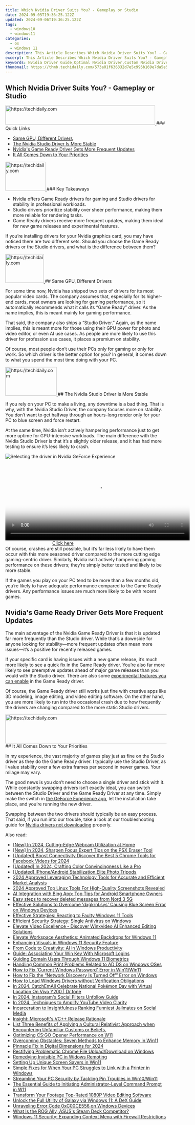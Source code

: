 ```yaml
---
title: Which Nvidia Driver Suits You? - Gameplay or Studio
date: 2024-09-05T19:36:25.122Z
updated: 2024-09-06T19:36:25.122Z
tags:
  - windows10
  - windows11
categories:
  - os
  - windows 11
description: This Article Describes Which Nvidia Driver Suits You? - Gameplay or Studio
excerpt: This Article Describes Which Nvidia Driver Suits You? - Gameplay or Studio
keywords: Nvidia Driver Guide,Optimal Nvidia Driver,Custom Nvidia Drivers,Nvidia GPU Upgrade,High-Performance Nvidia,Streamlined Nvidia Gaming,Studio vs Gameplay Nvidia
thumbnail: https://thmb.techidaily.com/573a01f636332d7e5c995b169e7da5e56cb9c949cb98537f68160223a0f7de27.jpg
---
```


## Which Nvidia Driver Suits You? - Gameplay or Studio

<!-- affiliate ads begin -->
<a href="https://bluettius.sjv.io/c/5597632/2139122/17108" target="_top" id="2139122">
  <img src="//a.impactradius-go.com/display-ad/17108-2139122" border="0" alt="https://techidaily.com" width="468" height="60"/>
</a>
<img height="0" width="0" src="https://bluettius.sjv.io/i/5597632/2139122/17108" style="position:absolute;visibility:hidden;" border="0" />
<!-- affiliate ads end -->
### Quick Links

* [Same GPU, Different Drivers](#same-gpu-different-drivers)
* [The Nvidia Studio Driver Is More Stable](#the-nvidia-studio-driver-is-more-stable)
* [Nvidia's Game Ready Driver Gets More Frequent Updates](#nvidia-39-s-game-ready-driver-gets-more-frequent-updates)
* [It All Comes Down to Your Priorities](#it-all-comes-down-to-your-priorities)

<!-- affiliate ads begin -->
<a href="https://aligracehair.sjv.io/c/5597632/2115927/19272" target="_top" id="2115927">
  <img src="//a.impactradius-go.com/display-ad/19272-2115927" border="0" alt="https://techidaily.com" width="125" height="90"/>
</a>
<img height="0" width="0" src="https://aligracehair.sjv.io/i/5597632/2115927/19272" style="position:absolute;visibility:hidden;" border="0" />
<!-- affiliate ads end -->
### Key Takeaways

* Nvidia offers Game Ready drivers for gaming and Studio drivers for stability in professional workloads.
* Studio drivers prioritize stability over sheer performance, making them more reliable for rendering tasks.
* Game Ready drivers receive more frequent updates, making them ideal for new game releases and experimental features.

 If you’re installing drivers for your Nvidia graphics card, you may have noticed there are two different sets. Should you choose the Game Ready drivers or the Studio drivers, and what is the difference between them?

<!-- affiliate ads begin -->
<a href="https://aligracehair.sjv.io/c/5597632/2115925/19272" target="_top" id="2115925">
  <img src="//a.impactradius-go.com/display-ad/19272-2115925" border="0" alt="https://techidaily.com" width="120" height="90"/>
</a>
<img height="0" width="0" src="https://aligracehair.sjv.io/i/5597632/2115925/19272" style="position:absolute;visibility:hidden;" border="0" />
<!-- affiliate ads end -->
## Same GPU, Different Drivers

 For some time now, Nvidia has shipped two sets of drivers for its most popular video cards. The company assumes that, especially for its higher-end cards, most owners are looking for gaming performance, so it automatically recommends what it calls its “Game Ready” driver. As the name implies, this is meant mainly for gaming performance.

 That said, the company also ships a “Studio Driver.” Again, as the name implies, this is meant more for those using their GPU power for photo and video editor, or even AI use cases. As people are more likely to use this driver for profession use cases, it places a premium on stability.

 Of course, most people don’t use their PCs only for gaming or only for work. So which driver is the better option for you? In general, it comes down to what you spend the most time doing with your PC.

<!-- affiliate ads begin -->
<a href="https://aligracehair.sjv.io/c/5597632/2135352/19272" target="_top" id="2135352">
  <img src="//a.impactradius-go.com/display-ad/19272-2135352" border="0" alt="https://techidaily.com" width="160" height="90"/>
</a>
<img height="0" width="0" src="https://aligracehair.sjv.io/i/5597632/2135352/19272" style="position:absolute;visibility:hidden;" border="0" />
<!-- affiliate ads end -->
## The Nvidia Studio Driver Is More Stable

 If you rely on your PC to make a living, any downtime is a bad thing. That is why, with the Nvidia Studio Driver, the company focuses more on stability. You don’t want to get halfway through an hours-long render only for your PC to blue screen and force restart.

 At the same time, Nvidia isn’t actively hampering performance just to get more uptime for GPU-intensive workloads. The main difference with the Nvidia Studio Driver is that it’s a slightly older release, and it has had more testing to ensure it’s less likely to crash.

![Selecting the driver in Nvidia GeForce Experience](https://static1.makeuseofimages.com/wordpress/wp-content/uploads/2024/04/selecting-the-driver-in-nvidia-geforce-experience.jpg)

<!-- affiliate ads begin -->
<span id="1982596">
					<video width="576" height="240" style="cursor:pointer"
           poster="//a.impactradius-go.com/display-clicktoplayimage/1982596.png"
           onclick="if(!this.playClicked){this.play();this.setAttribute('controls',true);this.playClicked=true;}">
	   <source src="//a.impactradius-go.com/display-ad/22993-1982596">
	   <img src="//a.impactradius-go.com/display-clicktoplayimage/1982596.png" style="border: none; height: 100%; width: 100%; object-fit: contain">
	</video>
	<div style="width:360px;text-align:center"><a href="javascript:window.open(decodeURIComponent('https%3A%2F%2Fhomestyler.sjv.io%2Fc%2F5597632%2F1982596%2F22993'), '_blank');void(0);">Click here</a></div>
</span>
<img height="0" width="0" src="https://imp.pxf.io/i/5597632/1982596/22993" style="position:absolute;visibility:hidden;" border="0" />
<!-- affiliate ads end -->
 Of course, crashes are still possible, but it’s far less likely to have them occur with this more seasoned driver compared to the more cutting edge gaming-centric driver. Similarly, Nvidia isn’t actively hampering gaming performance on these drivers; they’re simply better tested and likely to be more stable.

 If the games you play on your PC tend to be more than a few months old, you’re likely to have adequate performance compared to the Game Ready drivers. Any performance issues are much more likely to be with recent games.

## Nvidia's Game Ready Driver Gets More Frequent Updates

 The main advantage of the Nvidia Game Ready Driver is that it is updated far more frequently than the Studio driver. While that’s a downside for anyone looking for stability—more frequent updates often mean more issues—it’s a positive for recently released games.

 If your specific card is having issues with a new game release, it’s much more likely to see a quick fix in the Game Ready driver. You’re also far more likely to see preemptive updates ahead of major game releases than you would with the Studio driver. There are also some [experimental features you can enable](https://www.makeuseof.com/enable-geforce-experience-experimental-features/) in the Game Ready driver.

 Of course, the Game Ready driver still works just fine with creative apps like 3D modeling, image editing, and video editing software. On the other hand, you are more likely to run into the occasional crash due to how frequently the drivers are changing compared to the more static Studio drivers.

<!-- affiliate ads begin -->
<a href="https://ephamedtechinc.pxf.io/c/5597632/2137229/26400" target="_top" id="2137229">
  <img src="//a.impactradius-go.com/display-ad/26400-2137229" border="0" alt="https://techidaily.com" width="728" height="90"/>
</a>
<img height="0" width="0" src="https://ephamedtechinc.pxf.io/i/5597632/2137229/26400" style="position:absolute;visibility:hidden;" border="0" />
<!-- affiliate ads end -->
## It All Comes Down to Your Priorities

 In my experience, the vast majority of games play just as fine on the Studio driver as they do the Game Ready driver. I typically use the Studio Driver, as I value stability over a few extra frames per second in newer games. Your milage may vary.

 The good news is you don’t need to choose a single driver and stick with it. While constantly swapping drivers isn’t exactly ideal, you can switch between the Studio Driver and the Game Ready Driver at any time. Simply make the switch in [the GeForce Experience app](https://www.makeuseof.com/tag/geforce-experience-use-si/), let the installation take place, and you’re running the new driver.

 Swapping between the two drivers should typically be an easy process. That said, if you run into our trouble, take a look at our troubleshooting guide for [Nvidia drivers not downloading](https://www.makeuseof.com/fix-nvidia-geforce-drivers-not-downloading-or-installing/) properly.

<span class="atpl-alsoreadstyle">Also read:</span>
<div><ul>
<li><a href="https://screen-mirroring-recording.techidaily.com/new-in-2024-cutting-edge-webcam-utilization-at-home/"><u>[New] In 2024, Cutting-Edge Webcam Utilization at Home</u></a></li>
<li><a href="https://fox-blue.techidaily.com/new-in-2024-sharpen-focus-expert-tips-on-the-psx-eraser-tool/"><u>[New] In 2024, Sharpen Focus Expert Tips on the PSX Eraser Tool</u></a></li>
<li><a href="https://facebook-clips.techidaily.com/updated-boost-connectivity-discover-the-best-5-chrome-tools-for-facebook-videos-for-2024/"><u>[Updated] Boost Connectivity Discover the Best 5 Chrome Tools for Facebook Videos for 2024</u></a></li>
<li><a href="https://article-helps.techidaily.com/updated-in-2024-crafting-color-convincingness-like-a-pro/"><u>[Updated] In 2024, Crafting Color Convincingness Like a Pro</u></a></li>
<li><a href="https://extra-support.techidaily.com/updated-iphoneandroid-stabilization-elite-photo-tripods/"><u>[Updated] IPhone/Android Stabilization Elite Photo Tripods</u></a></li>
<li><a href="https://extra-guidance.techidaily.com/2024-approved-leveraging-technology-tools-for-accurate-and-efficient-market-analysis/"><u>2024 Approved Leveraging Technology Tools for Accurate and Efficient Market Analysis</u></a></li>
<li><a href="https://video-screen-grab.techidaily.com/2024-approved-top-linux-tools-for-high-quality-screenshots-revealed/"><u>2024 Approved Top Linux Tools For High-Quality Screenshots Revealed</u></a></li>
<li><a href="https://tech-hub.techidaily.com/ai-integration-with-bing-app-top-tips-for-android-smartphone-owners/"><u>AI Integration with Bing App: Top Tips for Android Smartphone Owners</u></a></li>
<li><a href="https://phone-solutions.techidaily.com/easy-steps-to-recover-deleted-messages-from-nord-3-5g-by-fonelab-android-recover-messages/"><u>Easy steps to recover deleted messages from Nord 3 5G</u></a></li>
<li><a href="https://blue-screen-error.techidaily.com/effective-solutions-to-overcome-dxgkrnlsys-causing-blue-screen-error-on-windows-devices/"><u>Effective Solutions to Overcome 'dxgkrnl.sys' Causing Blue Screen Error on Windows Devices</u></a></li>
<li><a href="https://win11-tips.techidaily.com/effective-strategies-reacting-to-faulty-windows-11-tools/"><u>Effective Strategies: Reacting to Faulty Windows 11 Tools</u></a></li>
<li><a href="https://win11-tips.techidaily.com/efficient-security-strategy-single-antivirus-on-windows/"><u>Efficient Security Strategy: Single Antivirus on Windows</u></a></li>
<li><a href="https://some-knowledge.techidaily.com/elevate-video-excellence-discover-winxvideo-ai-enhanced-editing-solutions/"><u>Elevate Video Excellence - Discover Winxvideo AI Enhanced Editing Solutions</u></a></li>
<li><a href="https://win11-tips.techidaily.com/elevate-workspace-aesthetics-animated-backdrops-for-windows-11/"><u>Elevate Workspace Aesthetics: Animated Backdrops for Windows 11</u></a></li>
<li><a href="https://win11-tips.techidaily.com/enhancing-visuals-in-windows-11-security-feature/"><u>Enhancing Visuals in Windows 11 Security Feature</u></a></li>
<li><a href="https://win11-tips.techidaily.com/from-code-to-creativity-ai-in-windows-productivity/"><u>From Code to Creativity: AI in Windows Productivity</u></a></li>
<li><a href="https://win11-tips.techidaily.com/guide-associating-your-win-key-with-microsoft-logins/"><u>Guide: Associating Your Win Key With Microsoft Logins</u></a></li>
<li><a href="https://win11-tips.techidaily.com/guiding-domain-users-through-windows-11-biometrics/"><u>Guiding Domain Users Through Windows 11 Biometrics</u></a></li>
<li><a href="https://win11-tips.techidaily.com/handling-common-print-problems-related-to-ad-ds-on-windows-oses/"><u>Handling Common Print Problems Related to AD DS on Windows OSes</u></a></li>
<li><a href="https://win11-tips.techidaily.com/how-to-fix-current-windows-password-error-in-win11win11/"><u>How to Fix 'Current Windows Password' Error in Win11/Win11</u></a></li>
<li><a href="https://win11-tips.techidaily.com/how-to-fix-the-network-discovery-is-turned-off-error-on-windows/"><u>How to Fix the “Network Discovery Is Turned Off” Error on Windows</u></a></li>
<li><a href="https://win11-tips.techidaily.com/how-to-load-windows-drivers-without-verification-obligations/"><u>How to Load Windows Drivers without Verification Obligations</u></a></li>
<li><a href="https://change-location.techidaily.com/in-2024-catchemall-celebrate-national-pokemon-day-with-virtual-location-on-vivo-y200-drfone-by-drfone-virtual-android/"><u>In 2024, CatchEmAll Celebrate National Pokémon Day with Virtual Location On Vivo Y200 | Dr.fone</u></a></li>
<li><a href="https://instagram-video-files.techidaily.com/in-2024-instagrams-social-filters-unfollow-guide/"><u>In 2024, Instagram's Social Filters Unfollow Guide</u></a></li>
<li><a href="https://some-guidance.techidaily.com/in-2024-techniques-to-amplify-youtube-video-clarity/"><u>In 2024, Techniques to Amplify YouTube Video Clarity</u></a></li>
<li><a href="https://facebook-video-recording.techidaily.com/incarceration-to-insightfulness-ranking-funniest-jailmates-on-social-media/"><u>Incarceration to Insightfulness Ranking Funniest Jailmates on Social Media</u></a></li>
<li><a href="https://win11-tips.techidaily.com/insight-microsofts-vcplusplus-release-rationale/"><u>Insight: Microsoft's VC++ Release Rationale</u></a></li>
<li><a href="https://win11-tips.techidaily.com/list-three-benefits-of-applying-a-cultural-relativist-approach-when-encountering-unfamiliar-customs-or-beliefs/"><u>List Three Benefits of Applying a Cultural Relativist Approach when Encountering Unfamiliar Customs or Beliefs.</u></a></li>
<li><a href="https://win11-tips.techidaily.com/optimizing-csgo-opener-performance-on-w11/"><u>Optimizing CS:GO Opener Performance on W11</u></a></li>
<li><a href="https://win11-tips.techidaily.com/overcoming-obstacles-seven-methods-to-enhance-memory-in-win11/"><u>Overcoming Obstacles: Seven Methods to Enhance Memory in Win11</u></a></li>
<li><a href="https://extra-skills.techidaily.com/pinnacle-fix-in-digital-dimensions-for-2024/"><u>Pinnacle Fix in Digital Dimensions for 2024</u></a></li>
<li><a href="https://win11-tips.techidaily.com/rectifying-problematic-chrome-file-uploaddownload-on-windows/"><u>Rectifying Problematic Chrome File Upload/Download on Windows</u></a></li>
<li><a href="https://win11-tips.techidaily.com/remedying-invisible-pc-in-widows-remoting/"><u>Remedying Invisible PC in Widows Remoting</u></a></li>
<li><a href="https://win11-tips.techidaily.com/setting-up-unique-screen-savers-in-win11/"><u>Setting Up Unique Screen Savers in Win11</u></a></li>
<li><a href="https://printer-issues.techidaily.com/simple-fixes-for-when-your-pc-struggles-to-link-with-a-printer-in-windows/"><u>Simple Fixes for When Your PC Struggles to Link with a Printer in Windows</u></a></li>
<li><a href="https://win11-tips.techidaily.com/streamline-your-pc-security-by-tackling-pin-troubles-in-win10win11/"><u>Streamline Your PC Security by Tackling Pin Troubles in Win10/Win11</u></a></li>
<li><a href="https://win11-tips.techidaily.com/the-essential-guide-to-initiating-administrator-level-command-prompt-in-w11/"><u>The Essential Guide to Initiating Administrator-Level Command Prompt in W11</u></a></li>
<li><a href="https://ai-vdieo-software.techidaily.com/transform-your-footage-top-rated-1080p-video-editing-software/"><u>Transform Your Footage Top-Rated 1080P Video Editing Software</u></a></li>
<li><a href="https://win11-tips.techidaily.com/unlock-the-full-utility-of-galaxy-via-windows-11-a-dex-guide/"><u>Unlock the Full Utility of Galaxy via Windows 11: A DeX Guide</u></a></li>
<li><a href="https://win11-tips.techidaily.com/unraveling-error-code-0xc00ce556-on-windows-devices/"><u>Unraveling Error Code 0xC00CE556 on Windows Devices</u></a></li>
<li><a href="https://win11-tips.techidaily.com/what-is-the-rog-ally-asuss-steam-deck-competitor/"><u>What Is the ROG Ally, ASUS's Steam Deck Competitor?</u></a></li>
<li><a href="https://win11-tips.techidaily.com/windows-11-security-expanding-context-menu-with-firewall-restrictions/"><u>Windows 11 Security: Expanding Context Menu with Firewall Restrictions</u></a></li>
</ul></div>

<ins class="adsbygoogle"
      style="display:block"
      data-ad-client="ca-pub-7571918770474297"
      data-ad-slot="8358498916"
      data-ad-format="auto"
      data-full-width-responsive="true"></ins>